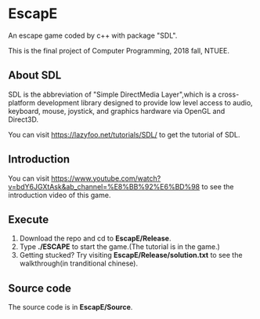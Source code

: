 # EscapE #
An escape game coded by c++ with package "SDL".

This is the final project of Computer Programming, 2018 fall, NTUEE.
## About SDL ##
SDL is the abbreviation of "Simple DirectMedia Layer",which is a cross-platform development library designed to provide low level access to audio, keyboard, mouse, joystick, and graphics hardware via OpenGL and Direct3D.

You can visit https://lazyfoo.net/tutorials/SDL/ to get the tutorial of SDL.

## Introduction ##
You can visit https://www.youtube.com/watch?v=bdY6JGXtAsk&ab_channel=%E8%BB%92%E6%BD%98 to see the introduction video of this game.

## Execute ##
1. Download the repo and cd to **EscapE/Release**.
2. Type **./ESCAPE** to start the game.(The tutorial is in the game.)
3. Getting stucked? Try visiting **EscapE/Release/solution.txt** to see the walkthrough(in tranditional chinese).

## Source code ##
The source code is in **EscapE/Source**.
